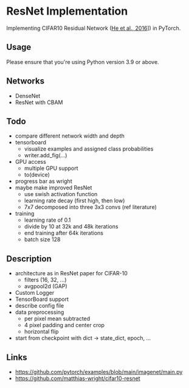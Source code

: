 # ResNet Implementation

Implementing CIFAR10 Residual Network ([He et al., 2016](https://arxiv.org/abs/1512.03385)]) in PyTorch.

## Usage

Please ensure that you're using Python version 3.9 or above.

## Networks
- DenseNet
- ResNet with CBAM

## Todo
- compare different network width and depth
- tensorboard
  - visualize examples and assigned class probabilities
  - writer.add_fig(...)
- GPU access
  - multiple GPU support
  - to(device)
- progress bar as wright
- maybe make improved ResNet
  - use swish activation function
  - learning rate decay (first high, then low)
  - 7x7 decomposed into three 3x3 convs (ref literature)
- training
  - learning rate of 0.1 
  - divide by 10 at 32k and 48k iterations
  - end training after 64k iterations
  - batch size 128


## Description
- architecture as in ResNet paper for CIFAR-10
  - filters (16, 32, ...)
  - avgpool2d (GAP)
- Custom Logger
- TensorBoard support
- describe config file
- data preprocessing
  - per pixel mean subtracted
  - 4 pixel padding and center crop
  - horizontal flip
- start from checkpoint with dict -> state_dict, epoch, ...


## Links
- https://github.com/pytorch/examples/blob/main/imagenet/main.py
- https://github.com/matthias-wright/cifar10-resnet
